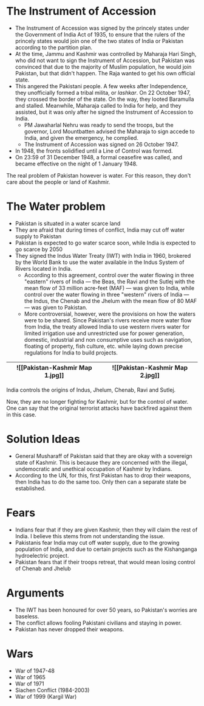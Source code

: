 # The Instrument of Accession
- The Instrument of Accession was signed by the princely states under the Government of India Act of 1935, to ensure that the rulers of the princely states would join one of the two states of India or Pakistan according to the partition plan.
- At the time, Jammu and Kashmir was controlled by Maharaja Hari Singh, who did not want to sign the Instrument of Accession, but Pakistan was convinced that due to the majority of Muslim population, he would join Pakistan, but that didn't happen. The Raja wanted to get his own official state.
- This angered the Pakistani people. A few weeks after Independence, they unofficially formed a tribal milita, or _lashkar_. On 22 October 1947, they crossed the border of the state. On the way, they looted Baramulla and stalled. Meanwhile, Maharaja called to India for help, and they assisted, but it was only after he signed the Instrument of Accession to India.
	- PM Jawaharlal Nehru was ready to send the troops, but the governor, Lord Mountbatten advised the Maharaja to sign accede to India, and given the emergency, he complied.
	- The Instrument of Accession was signed on 26 October 1947.
- In 1948, the fronts solidified until a Line of Control was formed.
- On 23:59 of 31 December 1948, a formal ceasefire was called, and became effective on the night of 1 January 1948.

The real problem of Pakistan however is water. For this reason, they don't care about the people or land of Kashmir.
# The Water problem
- Pakistan is situated in a water scarce land
- They are afraid that during times of conflict, India may cut off water supply to Pakistan
- Pakistan is expected to go water scarce soon, while India is expected to go scarce by 2050
- They signed the Indus Water Treaty (IWT) with India in 1960, brokered by the World Bank to use the water available in the Indus System of Rivers located in India.
	- According to this agreement, control over the water flowing in three "eastern" rivers of India — the Beas, the Ravi and the Sutlej with the mean flow of 33 million acre-feet (MAF) — was given to India, while control over the water flowing in three "western" rivers of India — the Indus, the Chenab and the Jhelum with the mean flow of 80 MAF — was given to Pakistan.
	- More controversial, however, were the provisions on how the waters were to be shared. Since Pakistan's rivers receive more water flow from India, the treaty allowed India to use western rivers water for limited irrigation use and unrestricted use for power generation, domestic, industrial and non consumptive uses such as navigation, floating of property, fish culture, etc. while laying down precise regulations for India to build projects.

| ![[Pakistan-Kashmir Map 1.jpg]] | ![[Pakistan-Kashmir Map 2.jpg]] |
| ------------------------------- | ------------------------------- |

India controls the origins of Indus, Jhelum, Chenab, Ravi and Sutlej.

Now, they are no longer fighting for Kashmir, but for the control of water. One can say that the original terrorist attacks have backfired against them in this case.
# Solution Ideas
- General Musharaff of Pakistan said that they are okay with a sovereign state of Kashmir. This is because they are concerned with the illegal, undemocratic and unethical occupation of Kashmir by Indians.
- According to the UN, for this, first Pakistan has to drop their weapons, then India has to do the same too. Only then can a separate state be established.
# Fears
- Indians fear that if they are given Kashmir, then they will claim the rest of India. I believe this stems from not understanding the issue.
- Pakistanis fear India may cut off water supply, due to the growing population of India, and due to certain projects such as the Kishanganga hydroelectric project.
- Pakistan fears that if their troops retreat, that would mean losing control of Chenab and Jhelub
# Arguments
- The IWT has been honoured for over 50 years, so Pakistan's worries are baseless.
- The conflict allows fooling Pakistani civilians and staying in power.
- Pakistan has never dropped their weapons.

# Wars
- War of 1947-48
- War of 1965
- War of 1971
- Siachen Conflict (1984-2003)
- War of 1999 (Kargil War)